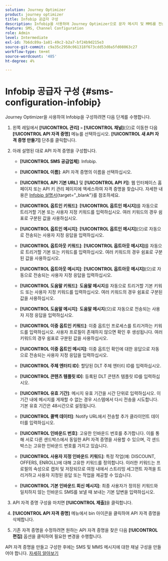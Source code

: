 ```yaml
---
solution: Journey Optimizer
product: journey optimizer
title: Infobip 공급자 구성
description: Infobip을 사용하여 Journey Optimizer으로 문자 메시지 및 MMS를 전송하도록 환경을 구성하는 방법에 대해 알아봅니다
feature: SMS, Channel Configuration
role: Admin
level: Intermediate
exl-id: 7b6dc89a-1a81-49c2-b2a7-bf24b9d215e3
source-git-commit: c9a35c2950c061318f673cdd53d0a5fd08063c27
workflow-type: tm+mt
source-wordcount: '485'
ht-degree: 4%

---
```


# Infobip 공급자 구성 {#sms-configuration-infobip}

Journey Optimizer을 사용하여 Infobip을 구성하려면 다음 단계를 수행합니다.

1. 왼쪽 레일에서 **[!UICONTROL 관리]** `>` **[!UICONTROL 채널]**(으)로 이동한 다음 **[!UICONTROL API 자격 증명]** 메뉴를 선택하십시오. **[!UICONTROL 새 API 자격 증명 만들기]** 단추를 클릭합니다.

1. 아래 설명된 대로 API 자격 증명을 구성합니다.

   * **[!UICONTROL SMS 공급업체]**: Infobip.

   * **[!UICONTROL 이름]**: API 자격 증명의 이름을 선택하십시오.

   * **[!UICONTROL API 기본 URL]** 및 **[!UICONTROL API 키]**: 웹 인터페이스 홈 페이지 또는 API 키 관리 페이지에 액세스하여 자격 증명을 찾습니다. 자세한 내용은 [Infobip 설명서](https://www.infobip.com/docs/api){target="_blank"}를 참조하세요.

   * **[!UICONTROL 옵트인 키워드]**: **[!UICONTROL 옵트인 메시지]**&#x200B;를 자동으로 트리거할 기본 또는 사용자 지정 키워드를 입력하십시오. 여러 키워드의 경우 쉼표로 구분된 값을 사용하십시오.

   * **[!UICONTROL 옵트인 메시지]**: **[!UICONTROL 옵트인 메시지]**(으)로 자동으로 전송되는 사용자 지정 응답을 입력하십시오.

   * **[!UICONTROL 옵트아웃 키워드]**: **[!UICONTROL 옵트아웃 메시지]**&#x200B;를 자동으로 트리거할 기본 또는 키워드를 입력하십시오. 여러 키워드의 경우 쉼표로 구분된 값을 사용하십시오.

   * **[!UICONTROL 옵트아웃 메시지]**: **[!UICONTROL 옵트아웃 메시지]**(으)로 자동으로 전송되는 사용자 지정 응답을 입력하십시오.

   * **[!UICONTROL 도움말 키워드]**: **도움말 메시지**&#x200B;를 자동으로 트리거할 기본 키워드 또는 사용자 지정 키워드를 입력하십시오. 여러 키워드의 경우 쉼표로 구분된 값을 사용하십시오.

   * **[!UICONTROL 도움말 메시지]**: **도움말 메시지**(으)로 자동으로 전송되는 사용자 지정 응답을 입력하십시오.

   * **[!UICONTROL 이중 옵트인 키워드]**: 이중 옵트인 프로세스를 트리거하는 키워드를 입력하십시오. 사용자 프로필이 존재하지 않으면 확인 후 생성됩니다. 여러 키워드의 경우 쉼표로 구분된 값을 사용하십시오.

   * **[!UICONTROL 이중 옵트인 메시지]**: 이중 옵트인 확인에 대한 응답으로 자동으로 전송되는 사용자 지정 응답을 입력하십시오.

   * **[!UICONTROL 주체 엔터티 ID]**: 할당된 DLT 주체 엔터티 ID를 입력하십시오.

   * **[!UICONTROL 콘텐츠 템플릿 ID]**: 등록된 DLT 콘텐츠 템플릿 ID를 입력하십시오.

   * **[!UICONTROL 유효 기간]**: 메시지 유효 기간을 시간 단위로 입력하십시오. 이 기간 내에 메시지를 게재할 수 없는 경우 시스템에서 다시 전송을 시도합니다. 기본 유효 기간은 48시간으로 설정됩니다.

   * **[!UICONTROL 콜백 데이터]**: Notify URL에서 전송할 추가 클라이언트 데이터를 입력하십시오.

   * **[!UICONTROL 인바운드 번호]**: 고유한 인바운드 번호를 추가합니다. 이를 통해 서로 다른 샌드박스에서 동일한 API 자격 증명을 사용할 수 있으며, 각 샌드박스는 고유한 인바운드 번호를 가지고 있습니다.

   * **[!UICONTROL 사용자 지정 인바운드 키워드]**: 특정 작업(예: DISCOUNT, OFFERS, ENROLL)에 대해 고유한 키워드를 정의합니다. 이러한 키워드는 프로필의 속성으로 캡처 및 저장되므로 여정 내에서 스트리밍 세그먼트 자격을 트리거하고 사용자 지정된 응답 또는 작업을 제공할 수 있습니다.

   * **[!UICONTROL 기본 인바운드 회신 메시지]**: 최종 사용자가 정의된 키워드와 일치하지 않는 인바운드 SMS를 보낼 때 보내는 기본 답변을 입력하십시오.

1. API 자격 증명 구성을 마치면 **[!UICONTROL 제출]**&#x200B;을 클릭합니다.

1. **[!UICONTROL API 자격 증명]** 메뉴에서 bin 아이콘을 클릭하여 API 자격 증명을 삭제합니다.

1. 기존 자격 증명을 수정하려면 원하는 API 자격 증명을 찾은 다음 **[!UICONTROL 편집]** 옵션을 클릭하여 필요한 변경을 수행합니다.

API 자격 증명을 만들고 구성한 후에는 SMS 및 MMS 메시지에 대한 채널 구성을 만들어야 합니다. [자세히 알아보기](sms-configuration-surface.md)
